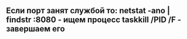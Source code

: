 Если порт занят службой то:
netstat -ano | findstr :8080 - ищем процесс
taskkill /PID <PID> /F - завершаем его
---

